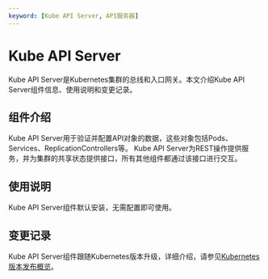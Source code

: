 ```yaml
---
keyword: [Kube API Server, API服务器]
---
```


# Kube API Server

Kube API Server是Kubernetes集群的总线和入口网关。本文介绍Kube API Server组件信息、使用说明和变更记录。

## 组件介绍

Kube API Server用于验证并配置API对象的数据，这些对象包括Pods、Services、ReplicationControllers等。 Kube API Server为REST操作提供服务，并为集群的共享状态提供接口，所有其他组件都通过该接口进行交互。

## 使用说明

Kube API Server组件默认安装，无需配置即可使用。

## 变更记录

Kube API Server组件跟随Kubernetes版本升级，详细介绍，请参见[Kubernetes版本发布概览](/intl.zh-CN/产品发布记录/Kubernetes版本发布说明/Kubernetes版本发布概览.md)。

